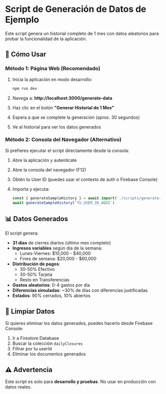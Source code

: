 # Script de Generación de Datos de Ejemplo

Este script genera un historial completo de 1 mes con datos aleatorios para probar la funcionalidad de la aplicación.

## 🎯 Cómo Usar

### Método 1: Página Web (Recomendado)

1. Inicia la aplicación en modo desarrollo:
   ```bash
   npm run dev
   ```

2. Navega a: **http://localhost:3000/generate-data**

3. Haz clic en el botón **"Generar Historial de 1 Mes"**

4. Espera a que se complete la generación (aprox. 30 segundos)

5. Ve al historial para ver los datos generados

### Método 2: Consola del Navegador (Alternativo)

Si prefieres ejecutar el script directamente desde la consola:

1. Abre la aplicación y autentícate

2. Abre la consola del navegador (F12)

3. Obtén tu User ID (puedes usar el contexto de auth o Firebase Console)

4. Importa y ejecuta:
   ```javascript
   const { generateSampleHistory } = await import('./scripts/generate-sample-history.ts')
   await generateSampleHistory('TU_USER_ID_AQUI')
   ```

## 📊 Datos Generados

El script genera:

- **31 días** de cierres diarios (último mes completo)
- **Ingresos variables** según día de la semana:
  - Lunes-Viernes: $10,000 - $40,000
  - Fines de semana: $20,000 - $60,000
- **Distribución de pagos**:
  - 30-50% Efectivo
  - 30-50% Tarjeta
  - Resto en Transferencias
- **Gastos aleatorios**: 0-4 gastos por día
- **Diferencias simuladas**: ~30% de días con diferencias justificadas
- **Estados**: 90% cerrados, 10% abiertos

## 🧹 Limpiar Datos

Si quieres eliminar los datos generados, puedes hacerlo desde Firebase Console:

1. Ir a Firestore Database
2. Buscar la colección `dailyClosures`
3. Filtrar por tu userId
4. Eliminar los documentos generados

## ⚠️ Advertencia

Este script es solo para **desarrollo y pruebas**. No usar en producción con datos reales.

